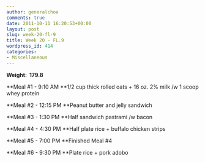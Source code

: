 ```yaml
---
author: generalchoa
comments: true
date: 2011-10-11 16:20:53+00:00
layout: post
slug: week-20-fl-9
title: Week 20 - FL.9
wordpress_id: 414
categories:
- Miscellaneous
---
```


**Weight:  179.8**

**Meal #1 - 9:10 AM
**1/2 cup thick rolled oats + 16 oz. 2% milk /w 1 scoop whey protein

**Meal #2 - 12:15 PM
**Peanut butter and jelly sandwich

**Meal #3 - 1:30 PM
**Half sandwich pastrami /w bacon

**Meal #4 - 4:30 PM
**Half plate rice + buffalo chicken strips

**Meal #5 - 7:00 PM
**Finished Meal #4

**Meal #6 - 9:30 PM
**Plate rice + pork adobo
